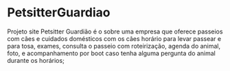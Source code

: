 # PetsitterGuardiao
Projeto site Petsitter Guardião é o sobre uma empresa que oferece passeios com cães e cuidados domésticos com os cães horário para levar passear e para tosa, exames, consulta o passeio com roteirização, agenda do animal, foto, e acompanhamento por boot caso tenha alguma pergunta do animal durante os horários;

